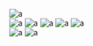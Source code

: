 ![a](https://img.shields.io/badge/Windows-0078D6?style=for-the-badge&logo=windows&logoColor=white)
<br/>
![a](https://img.shields.io/badge/HTML5-E34F26?style=for-the-badge&logo=html5&logoColor=white)
![a](https://img.shields.io/badge/CSS3-1572B6?style=for-the-badge&logo=css3&logoColor=white)
![a](https://img.shields.io/badge/JavaScript-F7DF1E?style=for-the-badge&logo=JavaScript&logoColor=white)
![a](https://img.shields.io/badge/Node.js-43853D?style=for-the-badge&logo=node.js&logoColor=white)
![a](https://img.shields.io/badge/React-20232A?style=for-the-badge&logo=react&logoColor=61DAFB)
<br/>
![a](https://img.shields.io/badge/Amazon_AWS-232F3E?style=for-the-badge&logo=amazon-aws&logoColor=white)
![a](https://img.shields.io/badge/Amazon%20DynamoDB-4053D6?style=for-the-badge&logo=Amazon%20DynamoDB&logoColor=white)
